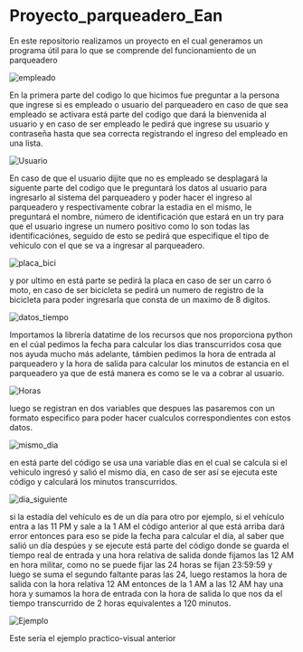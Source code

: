 # Proyecto_parqueadero_Ean
En este repositorio realizamos un proyecto en el cual generamos un programa útil para lo que se comprende del funcionamiento de un parqueadero

![empleado](https://user-images.githubusercontent.com/88093015/134273025-a758eb4e-2ee5-4f6e-ab4b-76664bda915e.PNG)

En la primera parte del codigo lo que hicimos fue preguntar a la persona que ingrese si es empleado o usuario del parqueadero en caso de que sea empleado
se activara está parte del codigo que dará la bienvenida al usuario y en caso de ser empleado le pedirá que ingrese su usuario y contraseña hasta que sea
correcta registrando el ingreso del empleado en una lista.

![Usuario](https://user-images.githubusercontent.com/88093015/134273930-a1eb84fc-ef1a-4224-82d0-b890596f5640.PNG)

En caso de que el usuario dijite que no es empleado se desplagará la siguente parte del codigo que le preguntará los datos al usuario para ingresarlo al
sistema del parqueadero y poder hacer el ingreso al parqueadero y respectivamente cobrar la estadia en el mismo, le preguntará el nombre, número de identificación 
que estará en un try para que el usuario ingrese un numero positivo como lo son todas las identificaciónes, seguido de esto se pedirá que especifique el tipo de
vehiculo con el que se va a ingresar al parqueadero.

![placa_bici](https://user-images.githubusercontent.com/88093015/134275002-4f18d6ab-4d0f-47ba-9c6f-6cbf34b9db68.PNG)

y por ultimo en está parte se pedirá la placa en caso de ser un carro ó moto, en caso de ser bicicleta se
pedirá un numero de registro de la bicicleta para poder ingresarla que consta de un maximo de 8 digitos.

![datos_tiempo](https://user-images.githubusercontent.com/88093015/134275485-b59882b3-c51a-4ced-9eff-fb88554ad852.PNG)

Importamos la librería datatime de los recursos que nos proporciona python en el cúal pedimos la fecha para calcular los dias transcurridos cosa que nos ayuda mucho más
adelante, támbien pedimos la hora de entrada al parqueadero y la hora de salida para calcular los minutos de estancia en el parqueadero ya que de está manera es como se
le va a cobrar al usuario.

![Horas](https://user-images.githubusercontent.com/88093015/134277267-541b4d82-e1ee-4c4e-bd7e-46fa33257f06.PNG)

luego se registran en dos variables que despues las pasaremos con un formato especifico para poder hacer cualculos correspondientes con estos datos.

![mismo_dia](https://user-images.githubusercontent.com/88093015/134277739-17628af3-e1dc-4df0-97bf-e1f8da28992e.PNG)

en está parte del código se usa una variable dias en el cual se calcula si el vehiculo ingresó y salió el mismo día, en caso de ser así se ejecuta este código y calculará
los minutos transcurridos.

![dia_siguiente](https://user-images.githubusercontent.com/88093015/134278345-b50255e0-0da9-4931-82fc-64c19b52749d.PNG)

si la estadía del vehículo es de un día para otro por ejemplo, si el vehículo entra a las 11 PM y sale a la 1 AM el código anterior al que está arriba dará error entonces
para eso se pide la fecha para calcular el día, al saber que salió un día despúes y se ejecute está parte del código donde se guarda el tiempo real de entrada y una hora relativa de salida donde fijamos las 12 AM en hora militar, como no se puede fijar las 24 horas se fijan 23:59:59 y luego se suma el segundo faltante paras las 24, luego restamos la hora de salida con la hora relativa 12 AM entonces de la 1 AM a las 12 AM hay una hora y sumamos la hora de entrada con la hora de salida lo que nos da el tiempo transcurrido de 2 horas equivalentes a 120 minutos.

![Ejemplo](https://user-images.githubusercontent.com/88093015/134280170-2eb11902-e8d7-4023-bb08-257c1815e4b8.PNG)

Este sería el ejemplo practico-visual anterior
